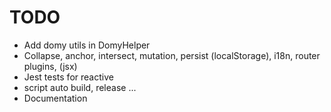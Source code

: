 # TODO

- Add domy utils in DomyHelper
- Collapse, anchor, intersect, mutation, persist (localStorage), i18n, router plugins, (jsx)
- Jest tests for reactive
- script auto build, release ...
- Documentation
